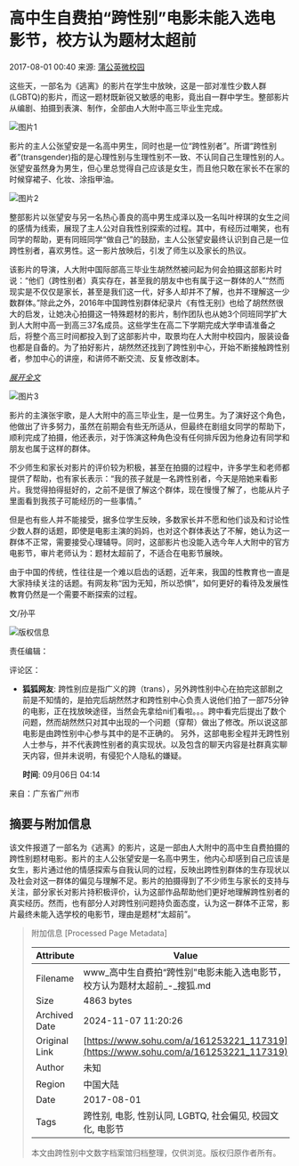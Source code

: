 # 高中生自费拍“跨性别”电影未能入选电影节，校方认为题材太超前

2017-08-01 00:40 来源: [蒲公英微校园](https://www.sohu.com/a/161253221_117319?spm=smpc.content-abroad.content.1.1730978367983YVhAyXA)

这些天，一部名为《逃离》的影片在学生中放映，这是一部对准性少数人群(LGBTQ)的影片，而这一题材既新锐又敏感的电影，竟出自一群中学生。整部影片从编剧、拍摄到表演、制作，全部由人大附中高三毕业生完成。

![图片1](//5b0988e595225.cdn.sohucs.com/images/20170801/3ffc2b15d1af4b73a9a90344c01509ca.jpeg)

影片的主人公张望安是一名高中男生，同时也是一位“跨性别者”。所谓“跨性别者”(transgender)指的是心理性别与生理性别不一致、不认同自己生理性别的人。张望安虽然身为男生，但心里总觉得自己应该是女生，而且他只敢在家长不在家的时候穿裙子、化妆、涂指甲油。

![图片2](//5b0988e595225.cdn.sohucs.com/images/20170801/94ce139c58e1424a9ad5386b235db3a1.jpeg)

整部影片以张望安与另一名热心善良的高中男生成泽以及一名叫叶梓琪的女生之间的感情为线索，展现了主人公对自我性别探索的过程。其中，有经历过嘲笑，也有同学的帮助，更有同班同学“做自己”的鼓励，主人公张望安最终认识到自己是一位跨性别者，喜欢男性。这一影片放映后，引发了师生以及家长的热议。

该影片的导演，人大附中国际部高三毕业生胡然然被问起为何会拍摄这部影片时说：“他们（跨性别者）真实存在，甚至我的朋友中也有属于这一群体的人”“然而现实是不仅仅是家长，甚至是我们这一代，好多人却并不了解，也并不理解这一少数群体。”除此之外，2016年中国跨性别群体纪录片《有性无别》也给了胡然然很大的启发，让她决心拍摄这一特殊题材的影片，制作团队也从她3个同班同学扩大到人大附中高一到高三37名成员。这些学生在高二下学期完成大学申请准备之后，将整个高三时间都投入到了这部影片中，取景均在人大附中校园内，服装设备也都是自备的。为了拍好影片，胡然然还找到了跨性别中心，开始不断接触跨性别者，参加中心的讲座，和讲师不断交流、反复修改剧本。

[_展开全文_](javascript:;)

![图片3](//5b0988e595225.cdn.sohucs.com/images/20170801/10a9646ad03247db80c5e3af1771cc81.jpeg)

影片的主演张宇歌，是人大附中的高三毕业生，是一位男生。为了演好这个角色，他做出了许多努力，虽然在前期会有些无所适从，但最终在剧组女同学的帮助下，顺利完成了拍摄，他还表示，对于饰演这种角色没有任何排斥因为他身边有同学和朋友也属于这样的群体。

不少师生和家长对影片的评价较为积极，甚至在拍摄的过程中，许多学生和老师都提供了帮助，也有家长表示：“我的孩子就是一名跨性别者，今天是陪她来看影片。我觉得拍得挺好的，之前不是很了解这个群体，现在慢慢了解了，也能从片子里面看到我孩子可能经历的一些事情。”

但是也有些人并不能接受，据多位学生反映，多数家长并不愿和他们谈及和讨论性少数人群的话题，即使是电影主演的妈妈，也对这个群体表达了不解，她认为这一群体不正常，需要接受心理辅导。同时，这部影片也没能入选今年人大附中的官方电影节，审片老师认为：题材太超前了，不适合在电影节展映。

由于中国的传统，性往往是一个难以启齿的话题，近年来，我国的性教育也一直是大家持续关注的话题。有网友称“因为无知，所以恐惧”，如何更好的看待及发展性教育仍然是一个需要不断探索的过程。

文/孙平

![版权信息](//img.mp.sohu.com/upload/20170801/dae8976290ed49dea9469bb056ea626f_th.png)

责任编辑：

评论区：

- **狐狐网友**: 跨性别应是指广义的跨（trans），另外跨性别中心在拍完这部剧之前是不知情的，是拍完后胡然然才和跨性别中心负责人说他们拍了一部75分钟的电影，正在找放映途径，当然会先拿给ni们看啦。。。跨中看完后提出了数个问题，然而胡然然只对其中出现的一个问题（穿帮）做出了修改。所以说这部电影是由跨性别中心参与其中的是不正确的。 另外，这部电影全程并无跨性别人士参与，并不代表跨性别者的真实现状。以及包含的聊天内容是社群真实聊天内容，但并未说明，有侵犯个人隐私的嫌疑。
  
  **时间**: 09月06日 04:14

来自：广东省广州市

## 摘要与附加信息

<!-- tcd_abstract -->
该文件报道了一部名为《逃离》的影片，这是一部由人大附中的高中生自费拍摄的跨性别题材电影。影片的主人公张望安是一名高中男生，他内心却感到自己应该是女生，影片通过他的情感探索与自我认同的过程，反映出跨性别群体的生存现状以及社会对这一群体的偏见与理解不足。影片的拍摄得到了不少师生与家长的支持与关注，部分家长对影片持积极评价，认为这部作品帮助他们更好地理解跨性别者的真实经历。然而，也有部分人对跨性别问题持负面态度，认为这一群体不正常，影片最终未能入选学校的电影节，理由是题材“太超前”。
<!-- tcd_abstract_end -->

> 附加信息 [Processed Page Metadata]
>
> | Attribute       | Value                                  |
> |-----------------|----------------------------------------|
> | Filename        | www_高中生自费拍“跨性别”电影未能入选电影节，校方认为题材太超前_-_搜狐.md                             |
> | Size            | 4863 bytes                           |
> | Archived Date   | 2024-11-07 11:20:26                             |
> | Original Link   | [https://www.sohu.com/a/161253221_117319](https://www.sohu.com/a/161253221_117319)                       |
> | Author          | 未知                               |
> | Region          | 中国大陆                               |
> | Date            | 2017-08-01                                 |
> | Tags            | 跨性别, 电影, 性别认同, LGBTQ, 社会偏见, 校园文化, 电影节                                 |
>
> 本文由跨性别中文数字档案馆归档整理，仅供浏览。版权归原作者所有。
>